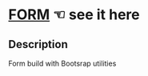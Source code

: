 # [FORM](https://guavalines.github.io/Form/) ☜ see it here

## Description
Form build with Bootsrap utilities


